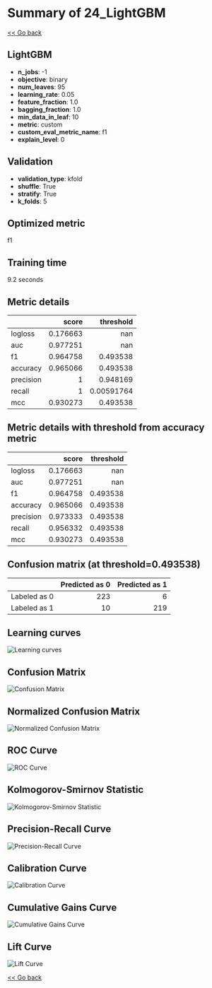 # Summary of 24_LightGBM

[<< Go back](../README.md)


## LightGBM
- **n_jobs**: -1
- **objective**: binary
- **num_leaves**: 95
- **learning_rate**: 0.05
- **feature_fraction**: 1.0
- **bagging_fraction**: 1.0
- **min_data_in_leaf**: 10
- **metric**: custom
- **custom_eval_metric_name**: f1
- **explain_level**: 0

## Validation
 - **validation_type**: kfold
 - **shuffle**: True
 - **stratify**: True
 - **k_folds**: 5

## Optimized metric
f1

## Training time

9.2 seconds

## Metric details
|           |    score |    threshold |
|:----------|---------:|-------------:|
| logloss   | 0.176663 | nan          |
| auc       | 0.977251 | nan          |
| f1        | 0.964758 |   0.493538   |
| accuracy  | 0.965066 |   0.493538   |
| precision | 1        |   0.948169   |
| recall    | 1        |   0.00591764 |
| mcc       | 0.930273 |   0.493538   |


## Metric details with threshold from accuracy metric
|           |    score |   threshold |
|:----------|---------:|------------:|
| logloss   | 0.176663 |  nan        |
| auc       | 0.977251 |  nan        |
| f1        | 0.964758 |    0.493538 |
| accuracy  | 0.965066 |    0.493538 |
| precision | 0.973333 |    0.493538 |
| recall    | 0.956332 |    0.493538 |
| mcc       | 0.930273 |    0.493538 |


## Confusion matrix (at threshold=0.493538)
|              |   Predicted as 0 |   Predicted as 1 |
|:-------------|-----------------:|-----------------:|
| Labeled as 0 |              223 |                6 |
| Labeled as 1 |               10 |              219 |

## Learning curves
![Learning curves](learning_curves.png)
## Confusion Matrix

![Confusion Matrix](confusion_matrix.png)


## Normalized Confusion Matrix

![Normalized Confusion Matrix](confusion_matrix_normalized.png)


## ROC Curve

![ROC Curve](roc_curve.png)


## Kolmogorov-Smirnov Statistic

![Kolmogorov-Smirnov Statistic](ks_statistic.png)


## Precision-Recall Curve

![Precision-Recall Curve](precision_recall_curve.png)


## Calibration Curve

![Calibration Curve](calibration_curve_curve.png)


## Cumulative Gains Curve

![Cumulative Gains Curve](cumulative_gains_curve.png)


## Lift Curve

![Lift Curve](lift_curve.png)



[<< Go back](../README.md)
